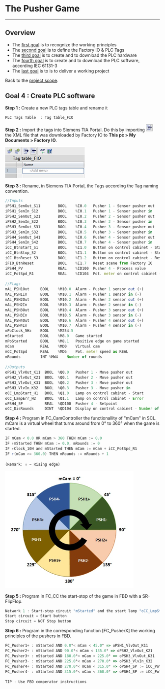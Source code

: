 # The Pusher Game
_____________________________________
## Overview
-   The [first goal](Ex03/Subchapter04_01.md) is to recognize the working principles
-   The [second goal](Ex03/Subchapter04_02.md) is to define the Factory IO & PLC Tags
-   The [third goal](Ex03/Subchapter04_03.md) is to create and to download the PLC hardware
-   The [fourth goal](Ex03/Subchapter04_04.md) is to create and to download the PLC software, according IEC 61131-3
-   The [last goal](Ex03/Subchapter04_05.md) is to is to deliver a working project

Back to the [project scope](Ex03/Subchapter04.md).

## Goal 4 : Create PLC software

**Step 1 :** Create a new PLC tags table and rename it
```javascript
PLC Tags Table  : Tag table_FIO
```

**Step 2 :** Import the tags into Siemens TIA Portal. Do this by importing ![Import Tags icon](../Ex03/Images/TAG_Table_import_icon.jpg) the XML file that was downloaded by Factory IO to **This pc > My Documents > Factory IO**.

![Import Tags](../Ex03/Images/TAG_Table_import.jpg)

**Step 3 :** Rename, in Siemens TIA Portal, the Tags according the Tag naming convention.
```javascript
//Inputs
iPSH1_SenOut_S11        BOOL	%I0.0	Pusher 1 - Sensor pusher out
iPSH1_SenIn_S12         BOOL	%I0.1	Pusher 1 - Sensor pusher in
iPSH2_SenOut_S21        BOOL	%I0.2	Pusher 2 - Sensor pusher out
iPSH2_SenIn_S22         BOOL	%I0.3	Pusher 2 - Sensor pusher in
iPSH3_SenOut_S31        BOOL	%I0.4	Pusher 3 - Sensor pusher out
iPSH3_SenIn_S32         BOOL	%I0.5	Pusher 3 - Sensor pusher in
iPSH4_SenOut_S41        BOOL	%I0.6	Pusher 4 - Sensor pusher out
iPSH4_SenIn_S42         BOOL	%I0.7	Pusher 4 - Sensor pusher in
iCC_BtnStart_S1         BOOL	%I1.0	Button on control cabinet - Start
iCC_BtnStop_S2          BOOL	%I1.1	Button on control cabinet - Stop
iCC_BtnReset_S3         BOOL	%I1.2	Button on control cabinet - Reset
iFIO_BtnReset           BOOL	%I1.7	Reset scene from Factory IO
iPSH4_PV                REAL	%ID100	Pusher 4 - Process value
iCC_PotSpd_R1           REAL	%ID104	Pot. meter on control cabinet - Speed control

//Flags
mAL_PSH1Out     BOOL	%M10.0	Alarm - Pusher 1 sensor out (+)
mAL_PSH1In      BOOL	%M10.1	Alarm - Pusher 1 sensor in (-)
mAL_PSH2Out     BOOL	%M10.2	Alarm - Pusher 2 sensor out (+)
mAL_PSH2In      BOOL	%M10.3	Alarm - Pusher 2 sensor in (-)
mAL_PSH3Out     BOOL	%M10.4	Alarm - Pusher 3 sensor out (+)
mAL_PSH3In      BOOL	%M10.5	Alarm - Pusher 3 sensor in (-)
mAL_PSH4Out     BOOL	%M10.6	Alarm - Pusher 4 sensor out (+)
mAL_PSH4In      BOOL	%M10.7	Alarm - Pusher 4 sensor in (-)
mPoClock_5Hz    BOOL	%M254.5
mStarted        BOOL	%M8.0	Game started
mPoStarted      BOOL	%M8.1	Positive edge on game started
mCam            REAL	%MD0	Virtual cam
mCC_PotSpd      REAL	%MD6	Pot. meter speed as REAL
mRounds         INT	%MW4	Number of rounds

//Outputs
oPSH1_VlvOut_K11  BOOL	%Q0.0	Pusher 1 - Move pusher out
oPSH2_VlvOut_K21  BOOL	%Q0.1	Pusher 2 - Move pusher out
oPSH3_VlvOut_K31  BOOL	%Q0.2	Pusher 3 - Move pusher out
oPSH3_VlvIn_K32   BOOL	%Q0.3	Pusher 3 - Move pusher in
oCC_LmpStart_H1   BOOL	%Q1.0	Lamp on control cabinet - Start
oCC_LampErr_H2    BOOL	%Q1.1	Lamp on control cabinet - Error
oPSH4_SP          REAL	%QD100	Pusher 4 - Setpoint
oCC_DisRounds     DINT	%QD104	Display on control cabinet - Number of rounds
```

**Step 4 :** Program in FC_CamController the functionallity of "mCam" in SCL. mCam is a virtual wheel that turns around from 0° to 360° when the game is started.

```javascript
IF mCam < 0.0 OR mCam > 360 THEN mCam := 0.0
IF ↑mStarted THEN mCam := 0.0, mRounds := 0
IF ↑Clock_10H and mStarted THEN mCam := mCam + iCC_PotSpd_R1
IF ↑(mCam >= 360.0) THEN mRounds := mRounds + 1

(Remark: ↑ = Rising edge)
```

![Cam Controller](../Ex03/Images/CamController.jpg)

**Step 5 :** Program in FC_CC the start-stop of the game in FBD with a SR-FlipFlop.
```javascript
Network 1 : Start-stop circuit "mStarted" and the start lamp "oCC_LmpStart_H1"
Start circuit = Start button
Stop circuit = NOT Stop button
```

**Step 6 :** Program in the corresponding function [FC_PusherX] the working principles of the pushers in FBD.
```javascript
FC_Pusher1+ : mStarted AND 0.0°< mCam < 45.0° => oPSH1_VlvOut_K11
FC_Pusher2+ : mStarted AND 90.0°< mCam < 135.0° => oPSH2_VlvOut_K21
FC_Pusher3+ : mStarted AND 180.0°< mCam < 225.0° => oPSH3_VlvOut_K31
FC_Pusher3- : mStarted AND 225.0°< mCam < 270.0° => oPSH3_VlvIn_K32
FC_Pusher4+ : mStarted AND 270.0°< mCam < 315.0° => oPSH4_SP := iCC_PotSpd_R1
FC_Pusher4- : mStarted AND 315.0°< mCam < 360.0° => oPSH4_SP := iCC_PotSpd_R1 * (-1.0)

TIP : Use FBD comperator instructions
```
